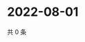 # 2022-08-01

共 0 条

<!-- BEGIN WEIBO -->
<!-- 最后更新时间 Mon Aug 01 2022 19:14:49 GMT+0800 (China Standard Time) -->

<!-- END WEIBO -->
